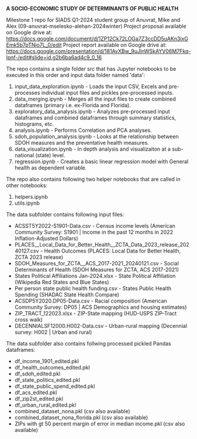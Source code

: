 **A SOCIO-ECONOMIC STUDY OF DETERMINANTS OF PUBLIC HEALTH**

Milestone 1 repo for SIADS Q1-2024 student group of Anuvrat, Mike and Alex (09-anuvrat-mselesko-alehan-2024winter)
Project proposal available on Google drive at: https://docs.google.com/document/d/1ZP12Ck72LOGa7Z3ccDD5uAKn3ixGEmk5b7pTNjo7L_0/edit
Project report available on Google drive at: https://docs.google.com/presentation/d/181AvXBw_9uJlnWSkAYV06M7Fkq-lpnf-/edit#slide=id.g2b6ba6ad4c9_0_16

The repo contains a single folder src that has Jupyter notebooks to be executed in this order and input data folder named 'data':

<ol>
  <li>input_data_exploration.ipynb - Loads the input CSV, Excels and pre-processes individual input files and pickles pre-processed inputs. </li>
  <li>data_merging.ipynb - Merges all the input files to create combined dataframes (primary i.e. ex-Florida and Florida). </li>
  <li>exploratory_data_analysis.ipynb - Analyzes pre-processed input dataframes and combined dataframes through summary statistics, histograms, etc. </li>
  <li>analysis.ipynb - Performs Correlation and PCA analyses.</li>
  <li>sdoh_population_analysis.ipynb - Looks at the relationship between SDOH measures and the preventative health measures.</li>
  <li>data_visualization.ipynb - In depth analysis and visualizaiton at a sub-national (state) level.</li>
  <li>regression.ipynb - Creates a basic linear regression model with General health as dependent variable. </li>
</ol>

The repo also contains following two helper notebooks that are called in other notebooks:

<ol>
  <li>helpers.ipynb</li>
  <li>utils.ipynb</li>
</ol>

The data subfolder contains following input files:

<ul>
  <li>ACSST5Y2022-S1901-Data.csv - Census income levels (American Community Survey: S1901 | Income in the past 12 months in 2022 Inflation-Adjusted Dollars)</li>
  <li>PLACES__Local_Data_for_Better_Health__ZCTA_Data_2023_release_20240127.csv - Health Outcomes (PLACES: Local Data for Better Health, ZCTA 2023 release)</li>
  <li>SDOH_Measures_for_ZCTA__ACS_2017-2021_20240121.csv - Social Determinants of Health (SDOH Measures for ZCTA, ACS 2017-2021)</li>
  <li>States Political Affiliations Jan-2024.xlsx - State Political Affiliation (Wikipedia Red States and Blue States)</li>
  <li>Per person state public health funding.csv - States Public Health Spending (SHADAC State Health Compare)</li>
  <li>ACSDP5Y2020.DP05-Data.csv - Racial composition (American Community Survey: DP05 | ACS Demographics and housing estimates)</li>
  <li>ZIP_TRACT_122023.xlsx - ZIP-State mapping (HUD-USPS ZIP-Tract cross walk)</li>
  <li>DECENNIALSF12000.H002-Data.csv - Urban-rural mapping (Decennial survey: H002 | Urban and rural)</li>
</ul>

The data subfolder also contains follwing processed pickled Pandas dataframes:

<ul>
  <li>df_income_1901_edited.pkl</li>
  <li>df_health_outcomes_edited.pkl</li>
  <li>df_sdoh_edited.pkl</li>
  <li>df_state_politics_edited.pkl</li>
  <li>df_state_public_spend_edited.pkl</li>
  <li>df_acs_edited.pkl</li>
  <li>df_zip2st_edited.pkl</li>
  <li>df_urban_rural_edited.pkl</li>
  <li>combined_dataset_nona.pkl (csv also available)</li>
  <li>combined_dataset_nona_florida.pkl (csv also available)</li>
  <li>ZIPs with gt 50 percent margin of error in median income.pkl (csv also available)</li>
</ul>
